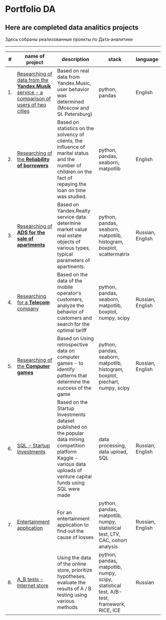 # Portfolio DA
## Here are completed data analitics projects 

Здесь собраны реализованные проекты по Дата-аналитике
___
| #| name of project| description| stack| language|
|---|---------------|------------|------|---------|
| 1.| [Researching of data from the **Yandex.Musik**  service - a comparison of users of two cities](https://github.com/MilkaKaplan/Portfolio/blob/research-data-analysis/Yandex.Musik/Music.ipynb)| Based on real data from Yandex.Music, user behavior was determined (Moscow and St. Petersburg)| python, pandas| English|
| 2.| [Researching of the **Reliability of borrowers**](https://github.com/MilkaKaplan/Portfolio/blob/research-data-analysis/Reliability%20of%20borrowers/Analysis%20of%20borrowers%20reliability.ipynb)| Based on statistics on the solvency of clients, the influence of marital status and the number of children on the fact of repaying the loan on time was studied.| python, pandas, seaborn, matpotlib| English|
| 3.| [Researching of **ADS for the sale of apartments**](https://github.com/MilkaKaplan/Portfolio/blob/research-data-analysis/ADS%20for%20the%20sale%20of%20apartments/Research_of_ads_for_the_sale_of_apartments.ipynb)| Based on Yandex.Realty service data determine market value real estate objects of various types, typical parameters of apartments.| python, pandas, seaborn, matpotlib,  histogram, boxplot, scattermatrix| Russian, English| 
| 4.| [Researching for a **Telecom** company](https://github.com/MilkaKaplan/Portfolio/blob/research-data-analysis/Telecom/Telecom.ipynb)| Based on the data of the mobile operator's customers, analyze the behavior of customers and search for the optimal tariff| python, pandas, seaborn, matpotlib,  boxplot, numpy, scipy| Russian, English|
| 5.| [Researching of the **Computer games**](https://github.com/MilkaKaplan/Portfolio_DA/blob/research-data-analysis/Computer%20games/Computer_games.ipynb)| Based on Using retrospective data on computer games - to identify patterns that determine the success of the game| python, pandas, seaborn, matpotlib,  histogram, boxplot, piechart, numpy, scipy| Russian, English|
| 6.| [SQL - Startup Investments](https://github.com/MilkaKaplan/Portfolio_DA/blob/research-data-analysis/SQL%20-%20Startup%20Investments/SQL%20-%20Startup%20Investments.ipynb)| Based on the Startup Investments dataset published on the popular data mining competition platform Kaggle - various data uploads of venture capital funds using SQL were made| data processing, data upload, SQL| Russian, English|
| 7.| [Entertainment application](https://github.com/MilkaKaplan/Portfolio_DA/blob/research-data-analysis/Entertainment%20application/Entertainment%20application.ipynb)| For an entertainment application to find out the cause of losses| python, pandas, matpotlib,  numpy, statistical test, LTV, CAC, cohort analysis| Russian, English|
| 8.| [A_B tests - Internet store](https://github.com/MilkaKaplan/Portfolio_DA/blob/research-data-analysis/A_B%20tests%20-%20Internet%20store/Internet%20store%20-%20A_B_tests%20.ipynb)| Using the data of the online store, prioritize hypotheses, evaluate the results of A / B testing using various methods| python, pandas, matpotlib, numpy, scipy, statistical test, A/B-test, framework, RICE, ICE| Russian|

